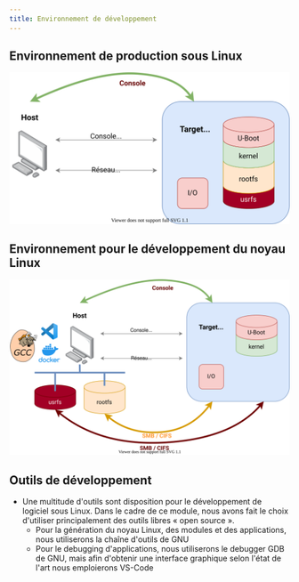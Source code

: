 ```yaml
---
title: Environnement de développement
---
```


## Environnement de production sous Linux

![](img/dev-env/prod.drawio.svg)

## Environnement pour le développement du noyau Linux

![](img/dev-env/dev.drawio.svg)

## Outils de développement

- Une multitude d'outils sont disposition pour le développement de logiciel sous Linux. Dans le cadre de ce module, nous avons fait le choix d'utiliser principalement des outils libres « open source ».
    - Pour la génération du noyau Linux, des modules et des applications, nous utiliserons la chaîne d'outils de GNU
    - Pour le debugging d'applications, nous utiliserons le debugger GDB de GNU, mais afin d'obtenir une interface graphique selon l'état de l'art nous emploierons VS-Code